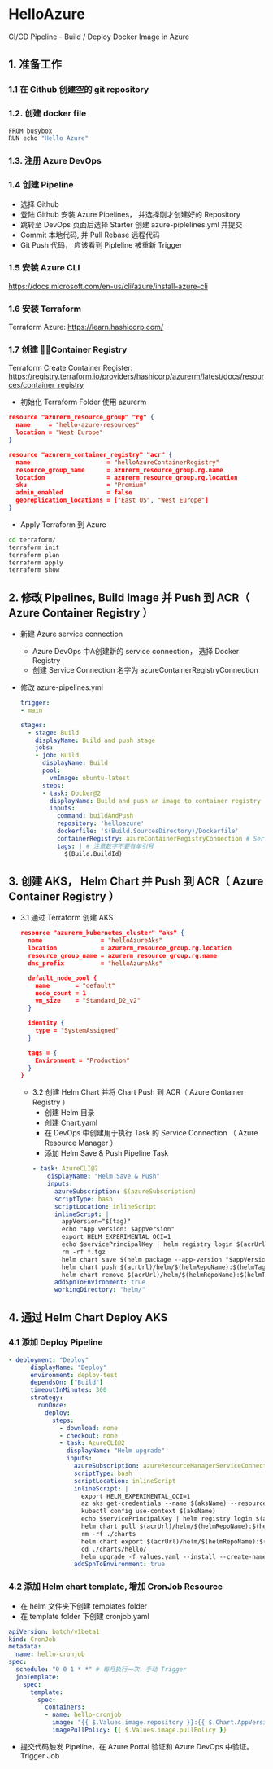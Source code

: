 # HelloAzure
CI/CD Pipeline - Build / Deploy Docker Image in Azure

## 1. 准备工作
### 1.1 在 Github 创建空的 git repository 

### 1.2. 创建 docker file
``` bash
FROM busybox
RUN echo "Hello Azure" 
```

### 1.3. 注册 Azure DevOps
### 1.4 创建 Pipeline 
- 选择 Github
- 登陆 Github 安装 Azure Pipelines， 并选择刚才创建好的 Repository
- 跳转至 DevOps 页面后选择 Starter 创建 azure-piplelines.yml 并提交
- Commit 本地代码, 并 Pull Rebase 远程代码
- Git Push 代码， 应该看到 Pipleline 被重新 Trigger


### 1.5 安装 Azure CLI
https://docs.microsoft.com/en-us/cli/azure/install-azure-cli

### 1.6 安装 Terraform
Terraform Azure: https://learn.hashicorp.com/

### 1.7 创建 Container Registry
Terraform Create Container Register: https://registry.terraform.io/providers/hashicorp/azurerm/latest/docs/resources/container_registry

- 初始化 Terraform Folder 使用 azurerm 
```json
resource "azurerm_resource_group" "rg" {
  name     = "hello-azure-resources"
  location = "West Europe"
}

resource "azurerm_container_registry" "acr" {
  name                     = "helloAzureContainerRegistry"
  resource_group_name      = azurerm_resource_group.rg.name
  location                 = azurerm_resource_group.rg.location
  sku                      = "Premium"
  admin_enabled            = false
  georeplication_locations = ["East US", "West Europe"]
}
```

- Apply Terraform 到 Azure
``` bash
cd terraform/ 
terraform init
terraform plan
terraform apply
terraform show
``` 

## 2. 修改 Pipelines, Build Image 并 Push 到 ACR（ Azure Container Registry ）

- 新建 Azure service connection
  - Azure DevOps 中A创建新的 service connection， 选择 Docker Registry
  - 创建 Service Connection 名字为 azureContainerRegistryConnection
- 修改 azure-pipelines.yml

  ```yaml
  trigger:
  - main

  stages:
    - stage: Build
      displayName: Build and push stage
      jobs:
      - job: Build
        displayName: Build
        pool:
          vmImage: ubuntu-latest
        steps:
        - task: Docker@2
          displayName: Build and push an image to container registry
          inputs:
            command: buildAndPush
            repository: 'helloazure'
            dockerfile: '$(Build.SourcesDirectory)/Dockerfile'
            containerRegistry: azureContainerRegistryConnection # Service connection name
            tags: | # 注意数字不要有单引号
              $(Build.BuildId) 
  ```
## 3. 创建 AKS， Helm Chart 并 Push 到 ACR（ Azure Container Registry ）
- 3.1 通过 Terraform 创建 AKS
  ```json
  resource "azurerm_kubernetes_cluster" "aks" {
    name                = "helloAzureAks"
    location            = azurerm_resource_group.rg.location
    resource_group_name = azurerm_resource_group.rg.name
    dns_prefix          = "helloAzureAks"

    default_node_pool {
      name       = "default"
      node_count = 1
      vm_size    = "Standard_D2_v2"
    }

    identity {
      type = "SystemAssigned"
    }

    tags = {
      Environment = "Production"
    }
  }
  ```

  - 3.2 创建 Helm Chart 并将 Chart Push 到 ACR（ Azure Container Registry ）
    -  创建 Helm 目录
    -  创建 Chart.yaml
    -  在 DevOps 中创建用于执行 Task 的 Service Connection （ Azure Resource Manager ）
    -  添加 Helm Save & Push Pipeline Task
    ```yaml
    - task: AzureCLI@2
        displayName: "Helm Save & Push"
        inputs:
          azureSubscription: $(azureSubscription)
          scriptType: bash
          scriptLocation: inlineScript
          inlineScript: |
            appVersion="$(tag)"
            echo "App version: $appVersion"
            export HELM_EXPERIMENTAL_OCI=1
            echo $servicePrincipalKey | helm registry login $(acrUrl) --username $servicePrincipalId --password-stdin
            rm -rf *.tgz
            helm chart save $(helm package --app-version "$appVersion" --version $(helmTag) . | grep -o '/.*.tgz') $(acrUrl)/helm/$(helmRepoName)
            helm chart push $(acrUrl)/helm/$(helmRepoName):$(helmTag)
            helm chart remove $(acrUrl)/helm/$(helmRepoName):$(helmTag)
          addSpnToEnvironment: true
          workingDirectory: "helm/"
    ```

## 4. 通过 Helm Chart Deploy AKS 
### 4.1 添加 Deploy Pipeline
```yaml
- deployment: "Deploy"
      displayName: "Deploy"
      environment: deploy-test
      dependsOn: ["Build"]
      timeoutInMinutes: 300
      strategy:
        runOnce:
          deploy:
            steps:
              - download: none
              - checkout: none
              - task: AzureCLI@2
                displayName: "Helm upgrade"
                inputs:
                  azureSubscription: azureResourceManagerServiceConnection # Service connection name
                  scriptType: bash
                  scriptLocation: inlineScript
                  inlineScript: |
                    export HELM_EXPERIMENTAL_OCI=1
                    az aks get-credentials --name $(aksName) --resource-group $(aksResourceGroup)
                    kubectl config use-context $(aksName)
                    echo $servicePrincipalKey | helm registry login $(acrUrl) --username $servicePrincipalId --password-stdin
                    helm chart pull $(acrUrl)/helm/$(helmRepoName):$(helmTag)
                    rm -rf ./charts
                    helm chart export $(acrUrl)/helm/$(helmRepoName):$(helmTag) --destination ./charts
                    cd ./charts/hello/
                    helm upgrade -f values.yaml --install --create-namespace --wait $(helmRepoName) .
                  addSpnToEnvironment: true
```
### 4.2 添加 Helm chart template, 增加 CronJob Resource 
- 在 helm 文件夹下创建 templates folder
- 在 template folder 下创建 cronjob.yaml
```yaml
apiVersion: batch/v1beta1
kind: CronJob
metadata:
  name: hello-cronjob
spec:
  schedule: "0 0 1 * *" # 每月执行一次，手动 Trigger
  jobTemplate:
    spec:
      template:
        spec:
          containers:
          - name: hello-cronjob
            image: "{{ $.Values.image.repository }}:{{ $.Chart.AppVersion }}"
            imagePullPolicy: {{ $.Values.image.pullPolicy }}
```
- 提交代码触发 Pipeline，在 Azure Portal 验证和 Azure DevOps 中验证。Trigger Job